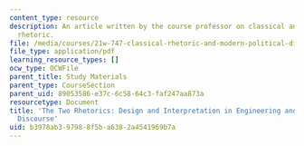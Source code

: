 ```yaml
---
content_type: resource
description: An article written by the course professor on classical and medieval
  rhetoric.
file: /media/courses/21w-747-classical-rhetoric-and-modern-political-discourse-fall-2009/b3978ab397988f5ba6382a4541969b7a_MIT21W_747_01F09_study07.pdf
file_type: application/pdf
learning_resource_types: []
ocw_type: OCWFile
parent_title: Study Materials
parent_type: CourseSection
parent_uid: 89053586-e37c-6c58-64c3-faf247aa873a
resourcetype: Document
title: 'The Two Rhetorics: Design and Interpretation in Engineering and Humanistic
  Discourse'
uid: b3978ab3-9798-8f5b-a638-2a4541969b7a
---
```

